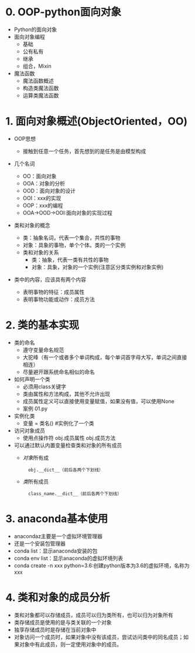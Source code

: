 # 0. OOP-python面向对象
- Python的面向对象
- 面向对象编程
    - 基础
    - 公有私有
    - 继承
    - 组合，Mixin
- 魔法函数
    - 魔法函数概述
    - 构造类魔法函数
    - 运算类魔法函数

# 1. 面向对象概述(ObjectOriented，OO)
- OOP思想
    - 接触到任意一个任务，首先想到的是任务是由模型构成
- 几个名词
    - OO：面向对象
    - OOA：对象的分析
    - OOD：面向对象的设计
    - OOI：xxx的实现
    - OOP：xxx的编程
    - OOA->OOD->OOI:面向对象的实现过程
    
- 类和对象的概念
    - 类：抽象名词，代表一个集合，共性的事物
    - 对象：具象的事物，单个个体。类的一个实例
    - 类和对象的关系
        - 类：抽象，代表一类有共性的事物
        - 对象：具象，对象的一个实例(注意区分类实例和对象实例)
- 类中的内容，应该具有两个内容
    - 表明事物的特征：成员属性
    - 表明事物功能或动作：成员方法
    
# 2. 类的基本实现
- 类的命名
    - 遵守变量命名规范
    - 大驼峰（有一个或者多个单词构成，每个单词首字母大写，单词之间直接相连）
    - 尽量避开跟系统命名相似的命名
- 如何声明一个类
    - 必须用class关键字
    - 类由属性和方法构成，其他不允许出现
    - 成员属性定义可以直接使用变量赋值，如果没有值，可以使用None
    - 案例 01.py
- 实例化类
    - 变量 = 类名() #实例化了一个类
- 访问对象成员
    - 使用点操作符
        obj.成员属性
        obj.成员方法
- 可以通过默认内置变量检查类和对象的所有成员
    - *对象*所有成
            
            obj.__dict__（前后各两个下划线）
    - *类*所有成员
                
            class_name.__dict__（前后各两个下划线）
    
# 3. anaconda基本使用
- anacondaz主要是一个虚拟环境管理器
- 还是一个安装包管理器
- conda list：显示anaconda安装的包
- conda env list：显示anaconda的虚拟环境列表
- conda create -n xxx python=3.6:创建python版本为3.6的虚拟环境，名称为xxx

# 4. 类和对象的成员分析
- 类和对象都可以存储成员，成员可以归为类所有，也可以归为对象所有
- 类存储成员是使用的是与类关联的一个对象
- 独享存储成员时是存储在当前对象中
- 对象访问一个成员时，如果对象中没有该成员，尝试访问类中的同名成员；如果对象中有此成员，则一定使用对象中的成员。

